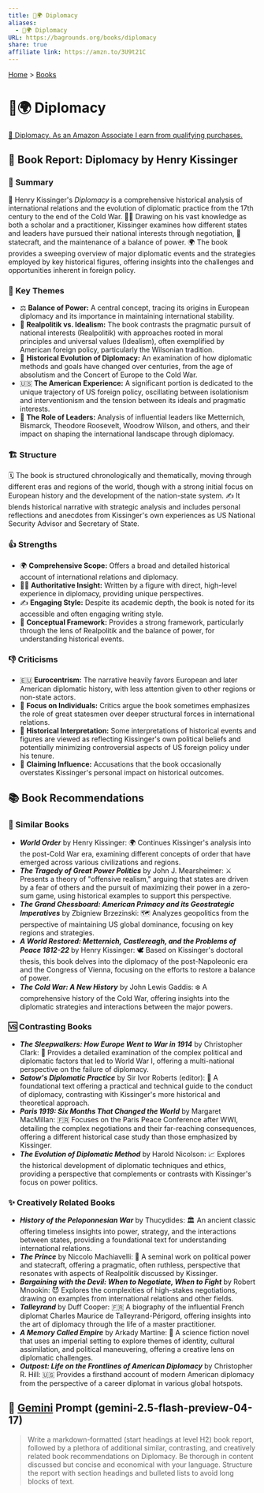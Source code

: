 ```yaml
---
title: 🤝🌍 Diplomacy
aliases:
  - 🤝🌍 Diplomacy
URL: https://bagrounds.org/books/diplomacy
share: true
affiliate link: https://amzn.to/3U9t21C
---
```

[Home](../index.md) > [Books](./index.md)  
# 🤝🌍 Diplomacy  
[🛒 Diplomacy. As an Amazon Associate I earn from qualifying purchases.](https://amzn.to/3U9t21C)  
  
## 📖 Book Report: Diplomacy by Henry Kissinger  
  
### 📝 Summary  
  
📖 Henry Kissinger's *Diplomacy* is a comprehensive historical analysis of international relations and the evolution of diplomatic practice from the 17th century to the end of the Cold War. 👨‍🏫 Drawing on his vast knowledge as both a scholar and a practitioner, Kissinger examines how different states and leaders have pursued their national interests through negotiation, 🤝 statecraft, and the maintenance of a balance of power. 🌍 The book provides a sweeping overview of major diplomatic events and the strategies employed by key historical figures, offering insights into the challenges and opportunities inherent in foreign policy.  
  
### 🔑 Key Themes  
  
* ⚖️ **Balance of Power:** A central concept, tracing its origins in European diplomacy and its importance in maintaining international stability.  
* 🤔 **Realpolitik vs. Idealism:** The book contrasts the pragmatic pursuit of national interests (Realpolitik) with approaches rooted in moral principles and universal values (Idealism), often exemplified by American foreign policy, particularly the Wilsonian tradition.  
* 📜 **Historical Evolution of Diplomacy:** An examination of how diplomatic methods and goals have changed over centuries, from the age of absolutism and the Concert of Europe to the Cold War.  
* 🇺🇸 **The American Experience:** A significant portion is dedicated to the unique trajectory of US foreign policy, oscillating between isolationism and interventionism and the tension between its ideals and pragmatic interests.  
* 👑 **The Role of Leaders:** Analysis of influential leaders like Metternich, Bismarck, Theodore Roosevelt, Woodrow Wilson, and others, and their impact on shaping the international landscape through diplomacy.  
  
### 🏗️ Structure  
  
🗓️ The book is structured chronologically and thematically, moving through different eras and regions of the world, though with a strong initial focus on European history and the development of the nation-state system. ✍️ It blends historical narrative with strategic analysis and includes personal reflections and anecdotes from Kissinger's own experiences as US National Security Advisor and Secretary of State.  
  
### 👍 Strengths  
  
* 🌍 **Comprehensive Scope:** Offers a broad and detailed historical account of international relations and diplomacy.  
* 👨‍💼 **Authoritative Insight:** Written by a figure with direct, high-level experience in diplomacy, providing unique perspectives.  
* ✍️ **Engaging Style:** Despite its academic depth, the book is noted for its accessible and often engaging writing style.  
* 🧠 **Conceptual Framework:** Provides a strong framework, particularly through the lens of Realpolitik and the balance of power, for understanding historical events.  
  
### 👎 Criticisms  
  
* 🇪🇺 **Eurocentrism:** The narrative heavily favors European and later American diplomatic history, with less attention given to other regions or non-state actors.  
* 🧍 **Focus on Individuals:** Critics argue the book sometimes emphasizes the role of great statesmen over deeper structural forces in international relations.  
* 🧐 **Historical Interpretation:** Some interpretations of historical events and figures are viewed as reflecting Kissinger's own political beliefs and potentially minimizing controversial aspects of US foreign policy under his tenure.  
* 📢 **Claiming Influence:** Accusations that the book occasionally overstates Kissinger's personal impact on historical outcomes.  
  
## 📚 Book Recommendations  
  
### 🤝 Similar Books  
  
* ***World Order*** by Henry Kissinger: 🌍 Continues Kissinger's analysis into the post-Cold War era, examining different concepts of order that have emerged across various civilizations and regions.  
* ***The Tragedy of Great Power Politics*** by John J. Mearsheimer: ⚔️ Presents a theory of "offensive realism," arguing that states are driven by a fear of others and the pursuit of maximizing their power in a zero-sum game, using historical examples to support this perspective.  
* ***The Grand Chessboard: American Primacy and its Geostrategic Imperatives*** by Zbigniew Brzezinski: 🗺️ Analyzes geopolitics from the perspective of maintaining US global dominance, focusing on key regions and strategies.  
* ***A World Restored: Metternich, Castlereagh, and the Problems of Peace 1812-22*** by Henry Kissinger: 🕊️ Based on Kissinger's doctoral thesis, this book delves into the diplomacy of the post-Napoleonic era and the Congress of Vienna, focusing on the efforts to restore a balance of power.  
* ***The Cold War: A New History*** by John Lewis Gaddis: ❄️ A comprehensive history of the Cold War, offering insights into the diplomatic strategies and interactions between the major powers.  
  
### 🆚 Contrasting Books  
  
* ***The Sleepwalkers: How Europe Went to War in 1914*** by Christopher Clark: 🚶 Provides a detailed examination of the complex political and diplomatic factors that led to World War I, offering a multi-national perspective on the failure of diplomacy.  
* ***Satow's Diplomatic Practice*** by Sir Ivor Roberts (editor): 📜 A foundational text offering a practical and technical guide to the conduct of diplomacy, contrasting with Kissinger's more historical and theoretical approach.  
* ***Paris 1919: Six Months That Changed the World*** by Margaret MacMillan: 🇫🇷 Focuses on the Paris Peace Conference after WWI, detailing the complex negotiations and their far-reaching consequences, offering a different historical case study than those emphasized by Kissinger.  
* ***The Evolution of Diplomatic Method*** by Harold Nicolson: 📈 Explores the historical development of diplomatic techniques and ethics, providing a perspective that complements or contrasts with Kissinger's focus on power politics.  
  
### ✨ Creatively Related Books  
  
* ***History of the Peloponnesian War*** by Thucydides: 🏛️ An ancient classic offering timeless insights into power, strategy, and the interactions between states, providing a foundational text for understanding international relations.  
* ***The Prince*** by Niccolo Machiavelli: 👑 A seminal work on political power and statecraft, offering a pragmatic, often ruthless, perspective that resonates with aspects of Realpolitik discussed by Kissinger.  
* ***Bargaining with the Devil: When to Negotiate, When to Fight*** by Robert Mnookin: 😈 Explores the complexities of high-stakes negotiations, drawing on examples from international relations and other fields.  
* ***Talleyrand*** by Duff Cooper: 🇫🇷 A biography of the influential French diplomat Charles Maurice de Talleyrand-Périgord, offering insights into the art of diplomacy through the life of a master practitioner.  
* ***A Memory Called Empire*** by Arkady Martine: 🚀 A science fiction novel that uses an imperial setting to explore themes of identity, cultural assimilation, and political maneuvering, offering a creative lens on diplomatic challenges.  
* ***Outpost: Life on the Frontlines of American Diplomacy*** by Christopher R. Hill: 🇺🇸 Provides a firsthand account of modern American diplomacy from the perspective of a career diplomat in various global hotspots.  
  
## 💬 [Gemini](../software/gemini.md) Prompt (gemini-2.5-flash-preview-04-17)  
> Write a markdown-formatted (start headings at level H2) book report, followed by a plethora of additional similar, contrasting, and creatively related book recommendations on Diplomacy. Be thorough in content discussed but concise and economical with your language. Structure the report with section headings and bulleted lists to avoid long blocks of text.